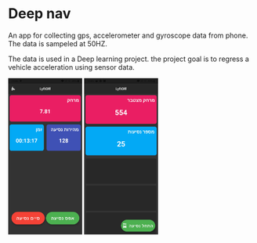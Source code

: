 # Deep nav

An app for collecting gps, accelerometer and gyroscope data from phone.   
The data is sampeled at 50HZ.

The data is used in a Deep learning project. the project goal is to regress a vehicle acceleration
using sensor data.

<img src="./main.jpg" width=30% height=30%>
<img src="./drive.jpg" width=30% height=30%>
